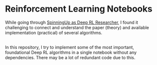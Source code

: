 # Reinforcement Learning Notebooks

While going through [SpinningUp as Deep RL Researcher](https://spinningup.openai.com/en/latest/spinningup/spinningup.html), I found it challenging to connect and understand the paper (theory) and available implementation (practical) of several algorithms.<br><br>

In this repository, I try to implement some of the most important, foundational Deep RL algorithms in a single notebook without any dependencies. There may be a lot of redundant code due to this.
